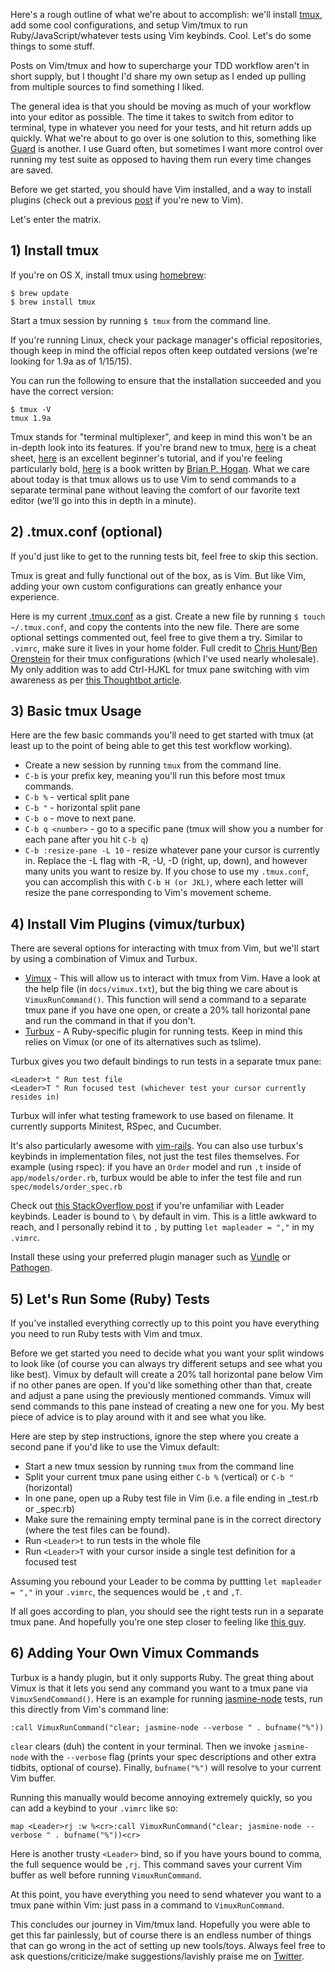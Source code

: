 Here's a rough outline of what we're about to accomplish: we'll install [tmux](http://tmux.sourceforge.net/), add some cool configurations, and setup Vim/tmux to run Ruby/JavaScript/whatever tests using Vim keybinds.  Cool.  Let's do some things to some stuff.

Posts on Vim/tmux and how to supercharge your TDD workflow aren't in short supply, but I thought I'd share my own setup as I ended up pulling from multiple sources to find something I liked.

The general idea is that you should be moving as much of your workflow into your editor as possible.  The time it takes to switch from editor to terminal, type in whatever you need for your tests, and hit return adds up quickly.  What we're about to go over is one solution to this, something like [Guard](https://github.com/guard/guard) is another.  I use Guard often, but sometimes I want more control over running my test suite as opposed to having them run every time changes are saved.

Before we get started, you should have Vim installed, and a way to install plugins (check out a previous [post](http://willfaurot.com/first-time-vim-setup-101/) if you're new to Vim).

Let's enter the matrix.

## 1) Install tmux

If you're on OS X, install tmux using [homebrew](http://brew.sh/):
```
$ brew update
$ brew install tmux
```

Start a tmux session by running `$ tmux` from the command line.

If you're running Linux, check your package manager's official repositories, though keep in mind the official repos often keep outdated versions (we're looking for 1.9a as of 1/15/15).

You can run the following to ensure that the installation succeeded and you have the correct version:

```
$ tmux -V
tmux 1.9a
```

Tmux stands for "terminal multiplexer", and keep in mind this won't be an in-depth look into its features.  If you're brand new to tmux, [here](https://gist.github.com/MohamedAlaa/2961058) is a cheat sheet, [here](https://danielmiessler.com/study/tmux/) is an excellent beginner's tutorial, and if you're feeling particularly bold, [here](https://pragprog.com/book/bhtmux/tmux) is a book written by [Brian P. Hogan](http://bphogan.com/).  What we care about today is that tmux allows us to use Vim to send commands to a separate terminal pane without leaving the comfort of our favorite text editor (we'll go into this in depth in a minute).

## 2) .tmux.conf (optional)

If you'd just like to get to the running tests bit, feel free to skip this section.

Tmux is great and fully functional out of the box, as is Vim.  But like Vim, adding your own custom configurations can greatly enhance your experience.

Here is my current [.tmux.conf](https://gist.github.com/wfro/2c292e931e3caa97a0ce) as a gist.  Create a new file by running `$ touch ~/.tmux.conf`, and copy the contents into the new file.  There are some optional settings commented out, feel free to give them a try.  Similar to `.vimrc`, make sure it lives in your home folder.  Full credit to [Chris Hunt](https://github.com/chrishunt/dot-files)/[Ben Orenstein](https://github.com/r00k/dotfiles) for their tmux configurations (which I've used nearly wholesale).  My only addition was to add Ctrl-HJKL for tmux pane switching with vim awareness as per [this Thoughtbot article](http://robots.thoughtbot.com/seamlessly-navigate-vim-and-tmux-splits).


## 3) Basic tmux Usage

Here are the few basic commands you'll need to get started with tmux (at least up to the point of being able to get this test workflow working).

* Create a new session by running `tmux` from the command line.
* `C-b` is your prefix key, meaning you'll run this before most tmux commands.
* `C-b %` - vertical split pane
* `C-b "` - horizontal split pane
* `C-b o` - move to next pane.
* `C-b q <number>` - go to a specific pane (tmux will show you a number for each pane after you hit `C-b q`)
* `C-b :resize-pane -L 10` - resize whatever pane your cursor is currently in.  Replace the -L flag with -R, -U, -D (right, up, down), and however many units you want to resize by.  If you chose to use my `.tmux.conf`, you can accomplish this with `C-b H (or JKL)`, where each letter will resize the pane corresponding to Vim's movement scheme.

## 4) Install Vim Plugins (vimux/turbux)

There are several options for interacting with tmux from Vim, but we'll start by using a combination of Vimux and Turbux.

* [Vimux](https://github.com/benmills/vimux) - This will allow us to interact with tmux from Vim.  Have a look at the help file (in `docs/vimux.txt`), but the big thing we care about is `VimuxRunCommand()`.  This function will send a command to a separate tmux pane if you have one open, or create a 20% tall horizontal pane and run the command in that if you don't.
* [Turbux](https://github.com/jgdavey/vim-turbux) - A Ruby-specific plugin for running tests.  Keep in mind this relies on Vimux (or one of its alternatives such as tslime).

Turbux gives you two default bindings to run tests in a separate tmux pane:

```
<Leader>t " Run test file
<Leader>T " Run focused test (whichever test your cursor currently resides in)
```

Turbux will infer what testing framework to use based on filename.  It currently supports Minitest, RSpec, and Cucumber.

It's also particularly awesome with [vim-rails](https://github.com/tpope/vim-rails).  You can also use turbux's keybinds in implementation files, not just the test files themselves.  For example (using rspec): if you have an `Order` model and run `,t` inside of `app/models/order.rb`, turbux would be able to infer the test file and run `spec/models/order_spec.rb`

Check out [this StackOverflow post](http://stackoverflow.com/questions/1764263/what-is-the-leader-in-a-vimrc-file) if you're unfamiliar with Leader keybinds.  Leader is bound to `\` by default in vim.  This is a little awkward to reach, and I personally rebind it to `,` by putting `let mapleader = ","` in my `.vimrc`.

Install these using your preferred plugin manager such as [Vundle](https://github.com/gmarik/Vundle.vim) or [Pathogen](https://github.com/tpope/vim-pathogen).

## 5) Let's Run Some (Ruby) Tests

If you've installed everything correctly up to this point you have everything you need to run Ruby tests with Vim and tmux.

Before we get started you need to decide what you want your split windows to look like (of course you can always try different setups and see what you like best).  Vimux by default will create a 20% tall horizontal pane below Vim if no other panes are open.  If you'd like something other than that, create and adjust a pane using the previously mentioned commands.  Vimux will send commands to this pane instead of creating a new one for you.  My best piece of advice is to play around with it and see what you like.

Here are step by step instructions, ignore the step where you create a second pane if you'd like to use the Vimux default:

* Start a new tmux session by running `tmux` from the command line
* Split your current tmux pane using either `C-b %` (vertical) or `C-b "` (horizontal)
* In one pane, open up a Ruby test file in Vim (i.e. a file ending in _test.rb or _spec.rb)
* Make sure the remaining empty terminal pane is in the correct directory (where the test files can be found).
* Run `<Leader>t` to run tests in the whole file
* Run `<Leader>T` with your cursor inside a single test definition for a focused test

Assuming you rebound your Leader to be comma by puttting `let mapleader = ","` in your `.vimrc`, the sequences would be `,t` and `,T`.

If all goes according to plan, you should see the right tests run in a separate tmux pane.  And hopefully you're one step closer to feeling like [this guy](http://i.imgur.com/2ITPC1u.jpg).

## 6) Adding Your Own Vimux Commands

Turbux is a handy plugin, but it only supports Ruby.  The great thing about Vimux is that it lets you send any command you want to a tmux pane via `VimuxSendCommand()`.  Here is an example for running [jasmine-node](https://github.com/mhevery/jasmine-node) tests, run this directly from Vim's command line:

```
:call VimuxRunCommand("clear; jasmine-node --verbose " . bufname("%"))
```

`clear` clears (duh) the content in your terminal.  Then we invoke `jasmine-node` with the `--verbose` flag (prints your spec descriptions and other extra tidbits, optional of course).  Finally, `bufname("%")` will resolve to your current Vim buffer.

Running this manually would become annoying extremely quickly, so you can add a keybind to your `.vimrc` like so:

```
map <Leader>rj :w %<cr>:call VimuxRunCommand("clear; jasmine-node --verbose " . bufname("%"))<cr>
```

Here is another trusty `<Leader>` bind, so if you have yours bound to comma, the full sequence would be `,rj`.  This command saves your current Vim buffer as well before running `VimuxRunCommand`.

At this point, you have everything you need to send whatever you want to a tmux pane within Vim: just pass in a command to `VimuxRunCommand`.

This concludes our journey in Vim/tmux land.  Hopefully you were able to get this far painlessly, but of course there is an endless number of things that can go wrong in the act of setting up new tools/toys.  Always feel free to ask questions/criticize/make suggestions/lavishly praise me on [Twitter](https://twitter.com/will_faurot).
